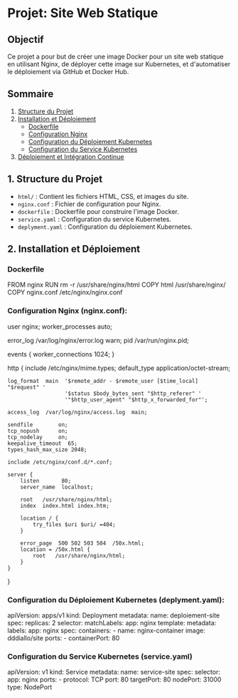 # Projet: Site Web Statique 

## Objectif

Ce projet a pour but de créer une image Docker pour un site web statique en utilisant Nginx, de déployer cette image sur Kubernetes, et d'automatiser le déploiement via GitHub et Docker Hub.

## Sommaire

1. [Structure du Projet](#structure-du-projet)
2. [Installation et Déploiement](#installation-et-déploiement)
   - [Dockerfile](#dockerfile)
   - [Configuration Nginx](#configuration-nginx-nginxconf)
   - [Configuration du Déploiement Kubernetes](#configuration-du-déploiement-kubernetes-deplymentyaml)
   - [Configuration du Service Kubernetes](#configuration-du-service-kubernetes-serviceyaml)
3. [Déploiement et Intégration Continue](#déploiement-et-intégration-continue)

## 1. Structure du Projet

- `html/` : Contient les fichiers HTML, CSS, et images du site.
- `nginx.conf` : Fichier de configuration pour Nginx.
- `dockerfile` : Dockerfile pour construire l'image Docker.
- `service.yaml` : Configuration du service Kubernetes.
- `deplyment.yaml` : Configuration du déploiement Kubernetes.

## 2. Installation et Déploiement

### Dockerfile

FROM nginx
RUN rm -r /usr/share/nginx/html
COPY html /usr/share/nginx/
COPY nginx.conf /etc/nginx/nginx.conf

### Configuration Nginx (nginx.conf):
user  nginx;
worker_processes  auto;

error_log  /var/log/nginx/error.log warn;
pid        /var/run/nginx.pid;

events {
    worker_connections  1024;
}

http {
    include       /etc/nginx/mime.types;
    default_type  application/octet-stream;

    log_format  main  '$remote_addr - $remote_user [$time_local] "$request" '
                      '$status $body_bytes_sent "$http_referer" '
                      '"$http_user_agent" "$http_x_forwarded_for"';

    access_log  /var/log/nginx/access.log  main;

    sendfile        on;
    tcp_nopush      on;
    tcp_nodelay     on;
    keepalive_timeout  65;
    types_hash_max_size 2048;

    include /etc/nginx/conf.d/*.conf;

    server {
        listen       80;
        server_name  localhost;

        root   /usr/share/nginx/html;
        index  index.html index.htm;

        location / {
            try_files $uri $uri/ =404;
        }

        error_page  500 502 503 504  /50x.html;
        location = /50x.html {
            root   /usr/share/nginx/html;
        }
    }
}

### Configuration du Déploiement Kubernetes (deplyment.yaml):

apiVersion: apps/v1
kind: Deployment
metadata:
  name: deploiement-site
spec:
  replicas: 2
  selector:
    matchLabels:
      app: nginx
  template:
    metadata:
      labels:
        app: nginx
    spec:
      containers:
        - name: nginx-container
          image: dddiallo/site
          ports:
            - containerPort: 80

### Configuration du Service Kubernetes (service.yaml)

apiVersion: v1
kind: Service
metadata:
  name: service-site
spec:
  selector:
    app: nginx
  ports:
    - protocol: TCP
      port: 80
      targetPort: 80
      nodePort: 31000
  type: NodePort

